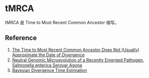 # tMRCA

tMRCA 是 Time to Most Recent Common Ancestor 缩写。



## Reference
1. [The Time to Most Recent Common Ancestor Does Not (Usually) Approximate the Date of Divergence](https://www.ncbi.nlm.nih.gov/pmc/articles/PMC4537086/)
2. [Neutral Genomic Microevolution of a Recently Emerged Pathogen, Salmonella enterica Serovar Agona](https://www.ncbi.nlm.nih.gov/pmc/articles/PMC3630104/)
3. [Bayesian Divergence Time Estimation](https://www.slideshare.net/trayc7/bayesian-divergence-time-estimation-lecture-at-bodega-2014-workshop)
